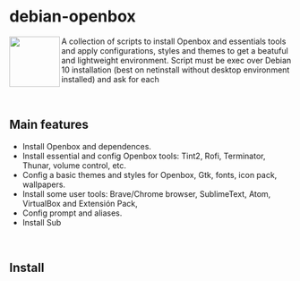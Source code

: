 # debian-openbox
<img align="left"  src="https://user-images.githubusercontent.com/32820131/77852132-2de64c00-71dd-11ea-8a66-e4cd3de916f8.png" width="90"> A collection of scripts to install Openbox and essentials tools and apply configurations, styles and themes to get a beatuful and lightweight environment. Script must be exec over Debian 10 installation (best on netinstall without desktop environment installed) and ask for each  

&nbsp; 
## Main features
  * Install Openbox and dependences.
  * Install essential and config Openbox tools: Tint2, Rofi, Terminator, Thunar, volume control, etc.
  * Config a basic themes and styles for Openbox, Gtk, fonts, icon pack, wallpapers.
  * Install some user tools: Brave/Chrome browser, SublimeText, Atom, VirtualBox and Extensión Pack,
  * Config prompt and aliases.
  * Install Sub
  


&nbsp; 
## Install
